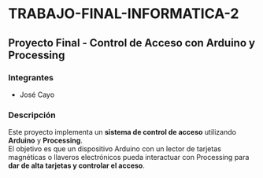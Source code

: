 # TRABAJO-FINAL-INFORMATICA-2
## Proyecto Final - Control de Acceso con Arduino y Processing
### Integrantes
- José Cayo
### Descripción
Este proyecto implementa un **sistema de control de acceso** utilizando **Arduino** y **Processing**.  
El objetivo es que un dispositivo Arduino con un lector de tarjetas magnéticas o llaveros electrónicos pueda interactuar con Processing para **dar de alta tarjetas y controlar el acceso**.

